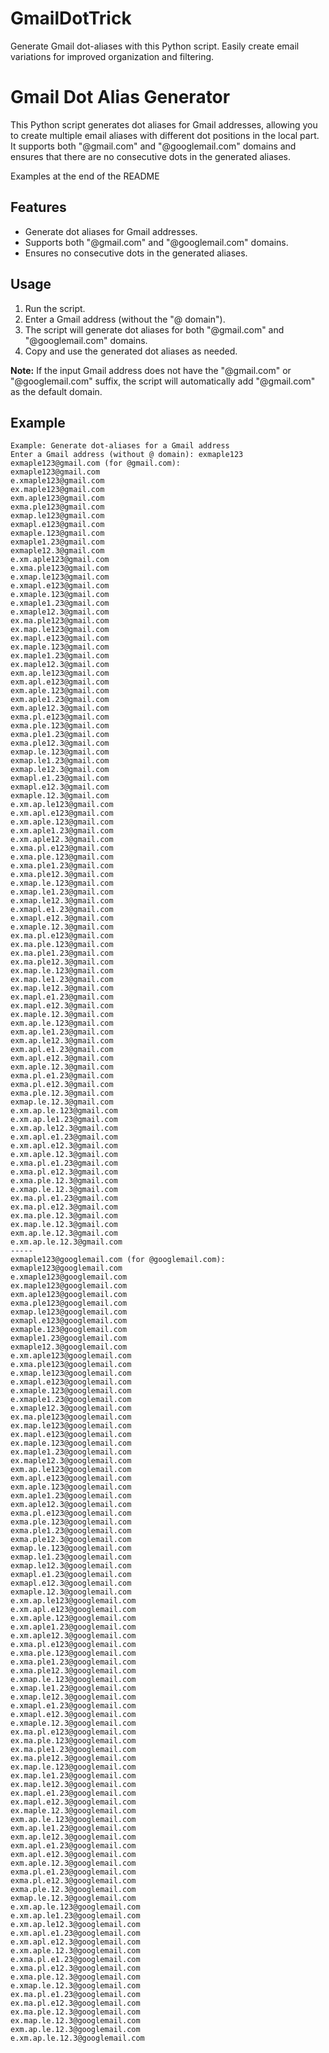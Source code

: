 # GmailDotTrick
Generate Gmail dot-aliases with this Python script. Easily create email variations for improved organization and filtering.


# Gmail Dot Alias Generator

This Python script generates dot aliases for Gmail addresses, allowing you to create multiple email aliases with different dot positions in the local part. It supports both "@gmail.com" and "@googlemail.com" domains and ensures that there are no consecutive dots in the generated aliases. 

Examples at the end of the README

## Features

- Generate dot aliases for Gmail addresses.
- Supports both "@gmail.com" and "@googlemail.com" domains.
- Ensures no consecutive dots in the generated aliases.

## Usage

1. Run the script.
2. Enter a Gmail address (without the "@ domain").
3. The script will generate dot aliases for both "@gmail.com" and "@googlemail.com" domains.
4. Copy and use the generated dot aliases as needed.

**Note:** If the input Gmail address does not have the "@gmail.com" or "@googlemail.com" suffix, the script will automatically add "@gmail.com" as the default domain.

## Example

```
Example: Generate dot-aliases for a Gmail address
Enter a Gmail address (without @ domain): exmaple123
exmaple123@gmail.com (for @gmail.com):
exmaple123@gmail.com
e.xmaple123@gmail.com
ex.maple123@gmail.com
exm.aple123@gmail.com
exma.ple123@gmail.com
exmap.le123@gmail.com
exmapl.e123@gmail.com
exmaple.123@gmail.com
exmaple1.23@gmail.com
exmaple12.3@gmail.com
e.xm.aple123@gmail.com
e.xma.ple123@gmail.com
e.xmap.le123@gmail.com
e.xmapl.e123@gmail.com
e.xmaple.123@gmail.com
e.xmaple1.23@gmail.com
e.xmaple12.3@gmail.com
ex.ma.ple123@gmail.com
ex.map.le123@gmail.com
ex.mapl.e123@gmail.com
ex.maple.123@gmail.com
ex.maple1.23@gmail.com
ex.maple12.3@gmail.com
exm.ap.le123@gmail.com
exm.apl.e123@gmail.com
exm.aple.123@gmail.com
exm.aple1.23@gmail.com
exm.aple12.3@gmail.com
exma.pl.e123@gmail.com
exma.ple.123@gmail.com
exma.ple1.23@gmail.com
exma.ple12.3@gmail.com
exmap.le.123@gmail.com
exmap.le1.23@gmail.com
exmap.le12.3@gmail.com
exmapl.e1.23@gmail.com
exmapl.e12.3@gmail.com
exmaple.12.3@gmail.com
e.xm.ap.le123@gmail.com
e.xm.apl.e123@gmail.com
e.xm.aple.123@gmail.com
e.xm.aple1.23@gmail.com
e.xm.aple12.3@gmail.com
e.xma.pl.e123@gmail.com
e.xma.ple.123@gmail.com
e.xma.ple1.23@gmail.com
e.xma.ple12.3@gmail.com
e.xmap.le.123@gmail.com
e.xmap.le1.23@gmail.com
e.xmap.le12.3@gmail.com
e.xmapl.e1.23@gmail.com
e.xmapl.e12.3@gmail.com
e.xmaple.12.3@gmail.com
ex.ma.pl.e123@gmail.com
ex.ma.ple.123@gmail.com
ex.ma.ple1.23@gmail.com
ex.ma.ple12.3@gmail.com
ex.map.le.123@gmail.com
ex.map.le1.23@gmail.com
ex.map.le12.3@gmail.com
ex.mapl.e1.23@gmail.com
ex.mapl.e12.3@gmail.com
ex.maple.12.3@gmail.com
exm.ap.le.123@gmail.com
exm.ap.le1.23@gmail.com
exm.ap.le12.3@gmail.com
exm.apl.e1.23@gmail.com
exm.apl.e12.3@gmail.com
exm.aple.12.3@gmail.com
exma.pl.e1.23@gmail.com
exma.pl.e12.3@gmail.com
exma.ple.12.3@gmail.com
exmap.le.12.3@gmail.com
e.xm.ap.le.123@gmail.com
e.xm.ap.le1.23@gmail.com
e.xm.ap.le12.3@gmail.com
e.xm.apl.e1.23@gmail.com
e.xm.apl.e12.3@gmail.com
e.xm.aple.12.3@gmail.com
e.xma.pl.e1.23@gmail.com
e.xma.pl.e12.3@gmail.com
e.xma.ple.12.3@gmail.com
e.xmap.le.12.3@gmail.com
ex.ma.pl.e1.23@gmail.com
ex.ma.pl.e12.3@gmail.com
ex.ma.ple.12.3@gmail.com
ex.map.le.12.3@gmail.com
exm.ap.le.12.3@gmail.com
e.xm.ap.le.12.3@gmail.com
-----
exmaple123@googlemail.com (for @googlemail.com):
exmaple123@googlemail.com
e.xmaple123@googlemail.com
ex.maple123@googlemail.com
exm.aple123@googlemail.com
exma.ple123@googlemail.com
exmap.le123@googlemail.com
exmapl.e123@googlemail.com
exmaple.123@googlemail.com
exmaple1.23@googlemail.com
exmaple12.3@googlemail.com
e.xm.aple123@googlemail.com
e.xma.ple123@googlemail.com
e.xmap.le123@googlemail.com
e.xmapl.e123@googlemail.com
e.xmaple.123@googlemail.com
e.xmaple1.23@googlemail.com
e.xmaple12.3@googlemail.com
ex.ma.ple123@googlemail.com
ex.map.le123@googlemail.com
ex.mapl.e123@googlemail.com
ex.maple.123@googlemail.com
ex.maple1.23@googlemail.com
ex.maple12.3@googlemail.com
exm.ap.le123@googlemail.com
exm.apl.e123@googlemail.com
exm.aple.123@googlemail.com
exm.aple1.23@googlemail.com
exm.aple12.3@googlemail.com
exma.pl.e123@googlemail.com
exma.ple.123@googlemail.com
exma.ple1.23@googlemail.com
exma.ple12.3@googlemail.com
exmap.le.123@googlemail.com
exmap.le1.23@googlemail.com
exmap.le12.3@googlemail.com
exmapl.e1.23@googlemail.com
exmapl.e12.3@googlemail.com
exmaple.12.3@googlemail.com
e.xm.ap.le123@googlemail.com
e.xm.apl.e123@googlemail.com
e.xm.aple.123@googlemail.com
e.xm.aple1.23@googlemail.com
e.xm.aple12.3@googlemail.com
e.xma.pl.e123@googlemail.com
e.xma.ple.123@googlemail.com
e.xma.ple1.23@googlemail.com
e.xma.ple12.3@googlemail.com
e.xmap.le.123@googlemail.com
e.xmap.le1.23@googlemail.com
e.xmap.le12.3@googlemail.com
e.xmapl.e1.23@googlemail.com
e.xmapl.e12.3@googlemail.com
e.xmaple.12.3@googlemail.com
ex.ma.pl.e123@googlemail.com
ex.ma.ple.123@googlemail.com
ex.ma.ple1.23@googlemail.com
ex.ma.ple12.3@googlemail.com
ex.map.le.123@googlemail.com
ex.map.le1.23@googlemail.com
ex.map.le12.3@googlemail.com
ex.mapl.e1.23@googlemail.com
ex.mapl.e12.3@googlemail.com
ex.maple.12.3@googlemail.com
exm.ap.le.123@googlemail.com
exm.ap.le1.23@googlemail.com
exm.ap.le12.3@googlemail.com
exm.apl.e1.23@googlemail.com
exm.apl.e12.3@googlemail.com
exm.aple.12.3@googlemail.com
exma.pl.e1.23@googlemail.com
exma.pl.e12.3@googlemail.com
exma.ple.12.3@googlemail.com
exmap.le.12.3@googlemail.com
e.xm.ap.le.123@googlemail.com
e.xm.ap.le1.23@googlemail.com
e.xm.ap.le12.3@googlemail.com
e.xm.apl.e1.23@googlemail.com
e.xm.apl.e12.3@googlemail.com
e.xm.aple.12.3@googlemail.com
e.xma.pl.e1.23@googlemail.com
e.xma.pl.e12.3@googlemail.com
e.xma.ple.12.3@googlemail.com
e.xmap.le.12.3@googlemail.com
ex.ma.pl.e1.23@googlemail.com
ex.ma.pl.e12.3@googlemail.com
ex.ma.ple.12.3@googlemail.com
ex.map.le.12.3@googlemail.com
exm.ap.le.12.3@googlemail.com
e.xm.ap.le.12.3@googlemail.com
```
